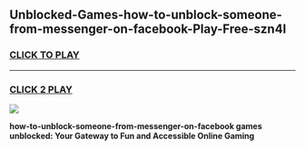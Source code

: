 
## Unblocked-Games-how-to-unblock-someone-from-messenger-on-facebook-Play-Free-szn4l
<h3>
<a href="https://premium76.site?title=how-to-unblock-someone-from-messenger-on-facebook&ref=12A">CLICK TO PLAY</a></h3>
<hr>

<h3>
<a href="https://premium76.site?title=how-to-unblock-someone-from-messenger-on-facebook&ref=12A">CLICK 2 PLAY</a>
  
</h3>

<a href="https://premium76.site?title=how-to-unblock-someone-from-messenger-on-facebook&ref=12A"><img src="https://clearcache.store/games.png"></a>


**how-to-unblock-someone-from-messenger-on-facebook games unblocked: Your Gateway to Fun and Accessible Online Gaming**
